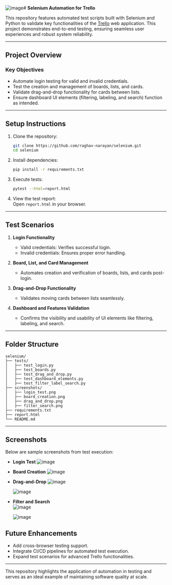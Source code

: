 ![image](https://github.com/user-attachments/assets/04a348b6-948c-47fe-8adc-60b6de784edd)# **Selenium Automation for Trello**

This repository features automated test scripts built with Selenium and Python to validate key functionalities of the [Trello](https://trello.com/) web application. This project demonstrates end-to-end testing, ensuring seamless user experiences and robust system reliability.

---

## **Project Overview**

### **Key Objectives**
- Automate login testing for valid and invalid credentials.
- Test the creation and management of boards, lists, and cards.
- Validate drag-and-drop functionality for cards between lists.
- Ensure dashboard UI elements (filtering, labeling, and search) function as intended.

---

## **Setup Instructions**

1. Clone the repository:  
   ```bash
   git clone https://github.com/raghav-narayan/selenium.git
   cd selenium
   ```

2. Install dependencies:  
   ```bash
   pip install -r requirements.txt
   ```

3. Execute tests:  
   ```bash
   pytest --html=report.html
   ```

4. View the test report:  
   Open `report.html` in your browser.

---

## **Test Scenarios**

1. **Login Functionality**  
   - Valid credentials: Verifies successful login.  
   - Invalid credentials: Ensures proper error handling.

2. **Board, List, and Card Management**  
   - Automates creation and verification of boards, lists, and cards post-login.

3. **Drag-and-Drop Functionality**  
   - Validates moving cards between lists seamlessly.

4. **Dashboard and Features Validation**  
   - Confirms the visibility and usability of UI elements like filtering, labeling, and search.

---

## **Folder Structure**

```plaintext
selenium/
├── tests/
│   ├── test_login.py
│   ├── test_boards.py
│   ├── test_drag_and_drop.py
│   ├── test_dashboard_elements.py
│   ├── test_filter_label_search.py
├── screenshots/
│   ├── login_test.png
│   ├── board_creation.png
│   ├── drag_and_drop.png
│   ├── filter_search.png
├── requirements.txt
├── report.html
└── README.md
```

---

## **Screenshots**

Below are sample screenshots from test execution:

- **Login Test**
   ![image](https://github.com/user-attachments/assets/8e52e10b-c35c-40cf-9881-50ad2ffaa49f)

- **Board Creation**
   ![image](https://github.com/user-attachments/assets/cd732e45-9a1b-46cc-a801-c1c07e40f101)

- **Drag-and-Drop**
  ![image](https://github.com/user-attachments/assets/9fb06854-b30d-4971-a71f-50d588b59c64)

  ![image](https://github.com/user-attachments/assets/80d757d3-a07c-4611-af05-14fd5a55411d)

- **Filter and Search**  
  ![image](https://github.com/user-attachments/assets/e69c5380-20cf-4cd1-b1c4-4a5947344b7e)

  ![image](https://github.com/user-attachments/assets/56668b48-bd8b-4aff-8392-9e028f5512a6)

## **Future Enhancements**

- Add cross-browser testing support.
- Integrate CI/CD pipelines for automated test execution.
- Expand test scenarios for advanced Trello functionalities.

---

This repository highlights the application of automation in testing and serves as an ideal example of maintaining software quality at scale.
